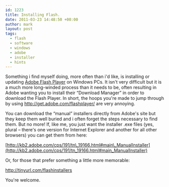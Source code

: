 ```yaml
---
id: 1223
title: Installing Flash.
date: 2011-03-23 14:48:50 +00:00
author: mark
layout: post
tags:
  - flash
  - software
  - windows
  - adobe
  - installer
  - hints
---
```

Something i find myself doing, more often than i'd like, is installing or updating [Adobe Flash Player](http://www.adobe.com/products/flashplayer/) on Windows PCs. It isn't very difficult but it is a much more long-winded process than it needs to be, often resulting in Adobe wanting you to install their &#8220;Download Manager&#8221; in order to download the Flash Player. In short, the hoops you're made to jump through by using <http://get.adobe.com/flashplayer/> are very annoying.

You can download the &#8220;manual&#8221; installers directly from Adobe's site but they keep them well buried and i often forget the steps necessary to find them. But no more! If, like me, you just want the installer .exe files (yes, plural &#8211; there's one version for Internet Explorer and another for all other browsers) you can get them from here:

[http://kb2.adobe.com/cps/191/tn\_19166.html#main\_ManualInstaller](http://kb2.adobe.com/cps/191/tn_19166.html#main_ManualInstaller)

Or, for those that prefer something a little more memorable:

<http://tinyurl.com/flashinstallers>

You're welcome.
